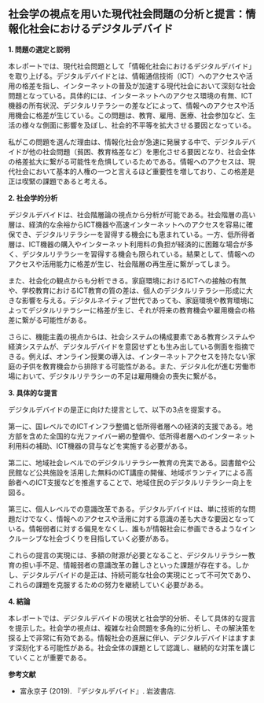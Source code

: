 ## 社会学の視点を用いた現代社会問題の分析と提言：情報化社会におけるデジタルデバイド

**1. 問題の選定と説明**

本レポートでは、現代社会問題として「情報化社会におけるデジタルデバイド」を取り上げる。デジタルデバイドとは、情報通信技術（ICT）へのアクセスや活用の格差を指し、インターネットの普及が加速する現代社会において深刻な社会問題となっている。具体的には、インターネットへのアクセス環境の有無、ICT機器の所有状況、デジタルリテラシーの差などによって、情報へのアクセスや活用機会に格差が生じている。この問題は、教育、雇用、医療、社会参加など、生活の様々な側面に影響を及ぼし、社会的不平等を拡大させる要因となっている。

私がこの問題を選んだ理由は、情報化社会が急速に発展する中で、デジタルデバイドが他の社会問題（貧困、教育格差など）を悪化させる要因となり、社会全体の格差拡大に繋がる可能性を危惧しているためである。情報へのアクセスは、現代社会において基本的人権の一つと言えるほど重要性を増しており、この格差是正は喫緊の課題であると考える。

**2. 社会学的分析**

デジタルデバイドは、社会階層論の視点から分析が可能である。社会階層の高い層は、経済的な余裕からICT機器や高速インターネットへのアクセスを容易に確保でき、デジタルリテラシーを習得する機会にも恵まれている。一方、低所得者層は、ICT機器の購入やインターネット利用料の負担が経済的に困難な場合が多く、デジタルリテラシーを習得する機会も限られている。結果として、情報へのアクセスや活用能力に格差が生じ、社会階層の再生産に繋がってしまう。

また、社会化の観点からも分析できる。家庭環境におけるICTへの接触の有無や、学校教育におけるICT教育の質の差は、個人のデジタルリテラシー形成に大きな影響を与える。デジタルネイティブ世代であっても、家庭環境や教育環境によってデジタルリテラシーに格差が生じ、それが将来の教育機会や雇用機会の格差に繋がる可能性がある。

さらに、機能主義の視点からは、社会システムの構成要素である教育システムや経済システムが、デジタルデバイドを意図せずとも生み出している側面を指摘できる。例えば、オンライン授業の導入は、インターネットアクセスを持たない家庭の子供を教育機会から排除する可能性がある。また、デジタル化が進む労働市場において、デジタルリテラシーの不足は雇用機会の喪失に繋がる。

**3. 具体的な提言**

デジタルデバイドの是正に向けた提言として、以下の3点を提案する。

第一に、国レベルでのICTインフラ整備と低所得者層への経済的支援である。地方部を含めた全国的な光ファイバー網の整備や、低所得者層へのインターネット利用料の補助、ICT機器の貸与などを実施する必要がある。

第二に、地域社会レベルでのデジタルリテラシー教育の充実である。図書館や公民館など公共施設を活用した無料のICT講座の開催、地域ボランティアによる高齢者へのICT支援などを推進することで、地域住民のデジタルリテラシー向上を図る。

第三に、個人レベルでの意識改革である。デジタルデバイドは、単に技術的な問題だけでなく、情報へのアクセスや活用に対する意識の差も大きな要因となっている。情報弱者に対する偏見をなくし、誰もが情報社会に参画できるようなインクルーシブな社会づくりを目指していく必要がある。

これらの提言の実現には、多額の財源が必要となること、デジタルリテラシー教育の担い手不足、情報弱者の意識改革の難しさといった課題が存在する。しかし、デジタルデバイドの是正は、持続可能な社会の実現にとって不可欠であり、これらの課題を克服するための努力を継続していく必要がある。

**4. 結論**

本レポートでは、デジタルデバイドの現状と社会学的分析、そして具体的な提言を提示した。社会学の視点は、複雑な社会問題を多角的に分析し、その解決策を探る上で非常に有効である。情報社会の進展に伴い、デジタルデバイドはますます深刻化する可能性がある。社会全体の課題として認識し、継続的な対策を講じていくことが重要である。


**参考文献**

* 富永京子 (2019). 『デジタルデバイド』. 岩波書店.


